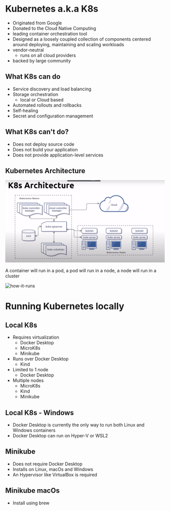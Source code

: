 # Kubernetes a.k.a K8s
- Originated from Google
- Donated to the Cloud Native Computing
- leading container orchestration tool
- Designed as a loosely coupled collection of components centered around deploying, maintaining and scaling workloads
- vendor-neutral
    - runs on all cloud providers
- backed by large community

## What K8s can do
- Service discovery and load balancing
- Storage orchestration
    - local or Cloud based
- Automated rollouts and rollbacks
- Self-healing
- Secret and configuration management

## What K8s can't do?
- Does not deploy source code
- Does not build your application
- Does not provide application-level services

## Kubernetes Architecture
![kubernetes-architecture](kubernetes-architecture.png)

A container will run in a pod, a pod will run in a node, a node will run in a cluster

![how-it-runs](how-it-runs.png)

# Running Kubernetes locally

## Local K8s
- Requires virtualization
    - Docker Desktop
    - MicroK8s
    - Minikube
- Runs over Docker Desktop
    - Kind
- Limited to 1 node
    - Docker Desktop
- Multiple nodes
    - MicroK8s
    - Kind
    - Minikube

## Local K8s - Windows
- Docker Desktop is currently the only way to run both Linux and Windows containers
- Docker Desktop can run on Hyper-V or WSL2

## Minikube
- Does not require Docker Desktop
- Installs on Linux, macOs and Windows
- An Hypervisor like VirtualBox is required

## Minikube macOs
- Install using brew